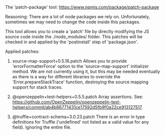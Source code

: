 The 'patch-package' tool:
https://www.npmjs.com/package/patch-package

Reasoning:
There are a lot of node packages we rely on. Unfortunately, sometimes we may need to change the code inside this packages.

This tool allows you to create a 'patch' file by directly modifying the JS source code inside the ./node_modules/ folder.
This patches will be checked in and applied by the 'postinstall' step of 'package.json'.

Applied patches:

1. source-map-support+0.5.16.patch
   Allows you to provide 'errorFormatterForce' option to the 'source-map-support' initializer method.
   We are not currently using it, but this may be needed eventually as there is a way for different libraries to override the 'Error.prepareStackTrace' function, destroying the source mapping support for stack traces.

2. @openzeppelin+test-helpers+0.5.5.patch
   Array assertions. See:
   https://github.com/OpenZeppelin/openzeppelin-test-helpers/commit/ab4b86771431ce17592d5fb9f0a22ce913127517

3. @truffle+contract-schema+3.0.23.patch
   There is an error in type definitions for Truffle ('undefined' not listed as a valid value for any field).
   Ignoring the entire file.
